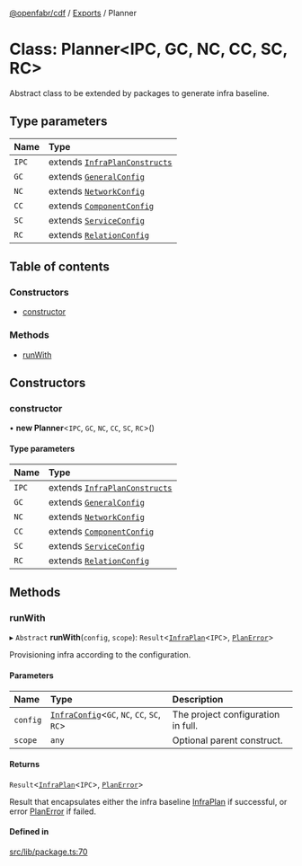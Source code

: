 [@openfabr/cdf](../README.md) / [Exports](../modules.md) / Planner

# Class: Planner<IPC, GC, NC, CC, SC, RC\>

Abstract class to be extended by packages to generate infra baseline.

## Type parameters

| Name | Type |
| :------ | :------ |
| `IPC` | extends [`InfraPlanConstructs`](../interfaces/InfraPlanConstructs.md) |
| `GC` | extends [`GeneralConfig`](../interfaces/GeneralConfig.md) |
| `NC` | extends [`NetworkConfig`](../interfaces/NetworkConfig.md) |
| `CC` | extends [`ComponentConfig`](../interfaces/ComponentConfig.md) |
| `SC` | extends [`ServiceConfig`](../interfaces/ServiceConfig.md) |
| `RC` | extends [`RelationConfig`](../interfaces/RelationConfig.md) |

## Table of contents

### Constructors

- [constructor](Planner.md#constructor)

### Methods

- [runWith](Planner.md#runwith)

## Constructors

### constructor

• **new Planner**<`IPC`, `GC`, `NC`, `CC`, `SC`, `RC`\>()

#### Type parameters

| Name | Type |
| :------ | :------ |
| `IPC` | extends [`InfraPlanConstructs`](../interfaces/InfraPlanConstructs.md) |
| `GC` | extends [`GeneralConfig`](../interfaces/GeneralConfig.md) |
| `NC` | extends [`NetworkConfig`](../interfaces/NetworkConfig.md) |
| `CC` | extends [`ComponentConfig`](../interfaces/ComponentConfig.md) |
| `SC` | extends [`ServiceConfig`](../interfaces/ServiceConfig.md) |
| `RC` | extends [`RelationConfig`](../interfaces/RelationConfig.md) |

## Methods

### runWith

▸ `Abstract` **runWith**(`config`, `scope`): `Result`<[`InfraPlan`](InfraPlan.md)<`IPC`\>, [`PlanError`](../interfaces/PlanError.md)\>

Provisioning infra according to the configuration.

#### Parameters

| Name | Type | Description |
| :------ | :------ | :------ |
| `config` | [`InfraConfig`](InfraConfig.md)<`GC`, `NC`, `CC`, `SC`, `RC`\> | The project configuration in full. |
| `scope` | `any` | Optional parent construct. |

#### Returns

`Result`<[`InfraPlan`](InfraPlan.md)<`IPC`\>, [`PlanError`](../interfaces/PlanError.md)\>

Result that encapsulates either the infra baseline [InfraPlan](InfraPlan.md) if successful, or error [PlanError](../interfaces/PlanError.md) if failed.

#### Defined in

[src/lib/package.ts:70](https://github.com/openfabr/cdf/blob/e70ef03/core/typescript/src/lib/package.ts#L70)
